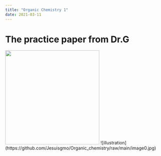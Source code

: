 ```yaml
--- 
title: "Organic Chemistry 1"
date: 2021-03-11
---
```

# The practice paper from Dr.G
<img src="/image0.jpg" width="300"/>
![illustration](https://github.com/Jesuisgmo/Organic_chemistry/raw/main/image0.jpg)
